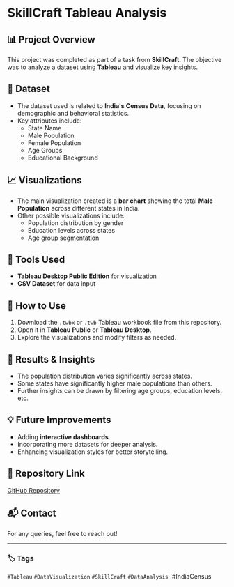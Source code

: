 # SkillCraft Tableau Analysis

## 📊 Project Overview
This project was completed as part of a task from **SkillCraft**. The objective was to analyze a dataset using **Tableau** and visualize key insights.

## 📌 Dataset
- The dataset used is related to **India's Census Data**, focusing on demographic and behavioral statistics.
- Key attributes include:
  - State Name
  - Male Population
  - Female Population
  - Age Groups
  - Educational Background

## 📈 Visualizations
- The main visualization created is a **bar chart** showing the total **Male Population** across different states in India.
- Other possible visualizations include:
  - Population distribution by gender
  - Education levels across states
  - Age group segmentation

## 🔧 Tools Used
- **Tableau Desktop Public Edition** for visualization
- **CSV Dataset** for data input

## 🚀 How to Use
1. Download the `.twbx` or `.twb` Tableau workbook file from this repository.
2. Open it in **Tableau Public** or **Tableau Desktop**.
3. Explore the visualizations and modify filters as needed.

## 📜 Results & Insights
- The population distribution varies significantly across states.
- Some states have significantly higher male populations than others.
- Further insights can be drawn by filtering age groups, education levels, etc.

## 💡 Future Improvements
- Adding **interactive dashboards**.
- Incorporating more datasets for deeper analysis.
- Enhancing visualization styles for better storytelling.

## 🔗 Repository Link
[GitHub Repository](https://github.com/your-username/SkillCraft-Tableau-Analysis)

## 📬 Contact
For any queries, feel free to reach out!

---

### 🏷️ Tags
`#Tableau` `#DataVisualization` `#SkillCraft` `#DataAnalysis` `#IndiaCensus
